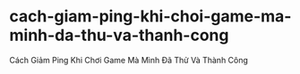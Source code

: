 # cach-giam-ping-khi-choi-game-ma-minh-da-thu-va-thanh-cong
Cách Giảm Ping Khi Chơi Game Mà Mình Đã Thử Và Thành Công
